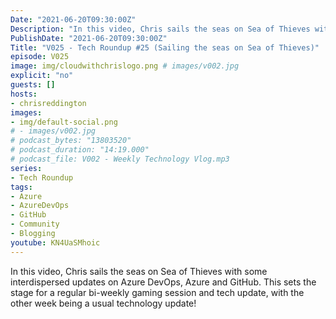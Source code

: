 ```yaml
---
Date: "2021-06-20T09:30:00Z"
Description: "In this video, Chris sails the seas on Sea of Thieves with some interdispersed updates on Azure DevOps, Azure and GitHub. This sets the stage for a regular bi-weekly gaming session and tech update, with the other week being a usual technology update!"
PublishDate: "2021-06-20T09:30:00Z"
Title: "V025 - Tech Roundup #25 (Sailing the seas on Sea of Thieves)"
episode: V025
image: img/cloudwithchrislogo.png # images/v002.jpg
explicit: "no"
guests: []
hosts:
- chrisreddington
images:
- img/default-social.png
# - images/v002.jpg
# podcast_bytes: "13803520"
# podcast_duration: "14:19.000"
# podcast_file: V002 - Weekly Technology Vlog.mp3
series:
- Tech Roundup
tags:
- Azure
- AzureDevOps
- GitHub
- Community
- Blogging
youtube: KN4UaSMhoic
---
```

In this video, Chris sails the seas on Sea of Thieves with some interdispersed updates on Azure DevOps, Azure and GitHub. This sets the stage for a regular bi-weekly gaming session and tech update, with the other week being a usual technology update!
